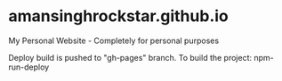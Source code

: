 # amansinghrockstar.github.io
 My Personal Website - Completely for personal purposes

 Deploy build is pushed to "gh-pages" branch.
 To build the project: npm-run-deploy